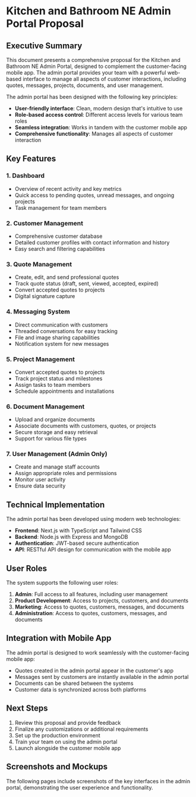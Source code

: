 # Kitchen and Bathroom NE Admin Portal Proposal

## Executive Summary

This document presents a comprehensive proposal for the Kitchen and Bathroom NE Admin Portal, designed to complement the customer-facing mobile app. The admin portal provides your team with a powerful web-based interface to manage all aspects of customer interactions, including quotes, messages, projects, documents, and user management.

The admin portal has been designed with the following key principles:
- **User-friendly interface**: Clean, modern design that's intuitive to use
- **Role-based access control**: Different access levels for various team roles
- **Seamless integration**: Works in tandem with the customer mobile app
- **Comprehensive functionality**: Manages all aspects of customer interaction

## Key Features

### 1. Dashboard
- Overview of recent activity and key metrics
- Quick access to pending quotes, unread messages, and ongoing projects
- Task management for team members

### 2. Customer Management
- Comprehensive customer database
- Detailed customer profiles with contact information and history
- Easy search and filtering capabilities

### 3. Quote Management
- Create, edit, and send professional quotes
- Track quote status (draft, sent, viewed, accepted, expired)
- Convert accepted quotes to projects
- Digital signature capture

### 4. Messaging System
- Direct communication with customers
- Threaded conversations for easy tracking
- File and image sharing capabilities
- Notification system for new messages

### 5. Project Management
- Convert accepted quotes to projects
- Track project status and milestones
- Assign tasks to team members
- Schedule appointments and installations

### 6. Document Management
- Upload and organize documents
- Associate documents with customers, quotes, or projects
- Secure storage and easy retrieval
- Support for various file types

### 7. User Management (Admin Only)
- Create and manage staff accounts
- Assign appropriate roles and permissions
- Monitor user activity
- Ensure data security

## Technical Implementation

The admin portal has been developed using modern web technologies:

- **Frontend**: Next.js with TypeScript and Tailwind CSS
- **Backend**: Node.js with Express and MongoDB
- **Authentication**: JWT-based secure authentication
- **API**: RESTful API design for communication with the mobile app

## User Roles

The system supports the following user roles:

1. **Admin**: Full access to all features, including user management
2. **Product Development**: Access to projects, customers, and documents
3. **Marketing**: Access to quotes, customers, messages, and documents
4. **Administration**: Access to quotes, customers, messages, and documents

## Integration with Mobile App

The admin portal is designed to work seamlessly with the customer-facing mobile app:

- Quotes created in the admin portal appear in the customer's app
- Messages sent by customers are instantly available in the admin portal
- Documents can be shared between the systems
- Customer data is synchronized across both platforms

## Next Steps

1. Review this proposal and provide feedback
2. Finalize any customizations or additional requirements
3. Set up the production environment
4. Train your team on using the admin portal
5. Launch alongside the customer mobile app

## Screenshots and Mockups

The following pages include screenshots of the key interfaces in the admin portal, demonstrating the user experience and functionality.
